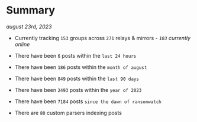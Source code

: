 
# Summary
_august 23rd, 2023_

- Currently tracking `153` groups across `271` relays & mirrors - _`103` currently online_

- There have been `6` posts within the `last 24 hours`

- There have been `186` posts within the `month of august`

- There have been `849` posts within the `last 90 days`

- There have been `2493` posts within the `year of 2023`

- There have been `7184` posts `since the dawn of ransomwatch`

- There are `80` custom parsers indexing posts

